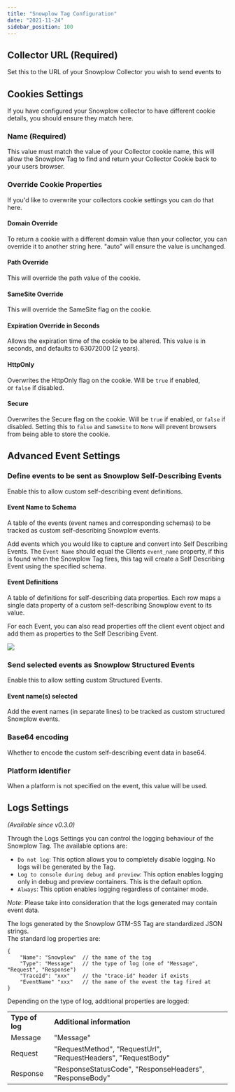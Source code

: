 ```yaml
---
title: "Snowplow Tag Configuration"
date: "2021-11-24"
sidebar_position: 100
---
```


## Collector URL (Required)

Set this to the URL of your Snowplow Collector you wish to send events to

## Cookies Settings

If you have configured your Snowplow collector to have different cookie details, you should ensure they match here.

### Name (Required)

This value must match the value of your Collector cookie name, this will allow the Snowplow Tag to find and return your Collector Cookie back to your users browser.

### Override Cookie Properties

If you'd like to overwrite your collectors cookie settings you can do that here.

#### Domain Override

To return a cookie with a different domain value than your collector, you can override it to another string here. "auto" will ensure the value is unchanged.

#### Path Override

This will override the path value of the cookie.

#### SameSite Override

This will override the SameSite flag on the cookie.

#### Expiration Override in Seconds

Allows the expiration time of the cookie to be altered. This value is in seconds, and defaults to 63072000 (2 years).

#### HttpOnly

Overwrites the HttpOnly flag on the cookie. Will be `true` if enabled, or `false` if disabled.

#### Secure

Overwrites the Secure flag on the cookie. Will be `true` if enabled, or `false` if disabled. Setting this to `false` and `SameSite` to `None` will prevent browsers from being able to store the cookie.

## Advanced Event Settings

### Define events to be sent as Snowplow Self-Describing Events

Enable this to allow custom self-describing event definitions.

#### Event Name to Schema

A table of the events (event names and corresponding schemas) to be tracked as custom self-describing Snowplow events.

Add events which you would like to capture and convert into Self Describing Events. The `Event Name` should equal the Clients `event_name` property, if this is found when the Snowplow Tag fires, this tag will create a Self Describing Event using the specified schema.

#### Event Definitions

A table of definitions for self-describing data properties. Each row maps a single data property of a custom self-describing Snowplow event to its value.

For each Event, you can also read properties off the client event object and add them as properties to the Self Describing Event.

![](https://docs.snowplowanalytics.com/wp-content/uploads/sites/2/2021/11/sdjsetup.png?w=1024)

### Send selected events as Snowplow Structured Events

Enable this to allow setting custom Structured Events.

#### Event name(s) selected

Add the event names (in separate lines) to be tracked as custom structured Snowplow events.

### Base64 encoding

Whether to encode the custom self-describing event data in base64.

### Platform identifier

When a platform is not specified on the event, this value will be used.

## Logs Settings

_(Available since v0.3.0)_

Through the Logs Settings you can control the logging behaviour of the Snowplow Tag. The available options are:

- `Do not log`: This option allows you to completely disable logging. No logs will be generated by the Tag.
- `Log to console during debug and preview`: This option enables logging only in debug and preview containers. This is the default option.
- `Always`: This option enables logging regardless of container mode.

_Note_: Please take into consideration that the logs generated may contain event data.

The logs generated by the Snowplow GTM-SS Tag are standardized JSON strings.  
The standard log properties are:

```
{
    "Name": "Snowplow"  // the name of the tag
    "Type": "Message"   // the type of log (one of "Message", "Request", "Response")
    "TraceId": "xxx"    // the "trace-id" header if exists
    "EventName" "xxx"   // the name of the event the tag fired at
}
```

Depending on the type of log, additional properties are logged:

<table><tbody><tr><td class="has-text-align-center" data-align="center"><strong>Type of log</strong></td><td class="has-text-align-center" data-align="center"><strong>Additional information</strong></td></tr><tr><td class="has-text-align-center" data-align="center">Message</td><td class="has-text-align-center" data-align="center">"Message"</td></tr><tr><td class="has-text-align-center" data-align="center">Request</td><td class="has-text-align-center" data-align="center">"RequestMethod", "RequestUrl", "RequestHeaders", "RequestBody"</td></tr><tr><td class="has-text-align-center" data-align="center">Response</td><td class="has-text-align-center" data-align="center">"ResponseStatusCode", "ResponseHeaders", "ResponseBody"</td></tr></tbody></table>

